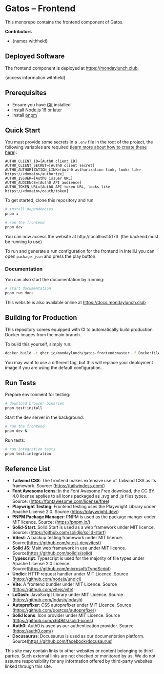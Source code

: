 # Gatos – Frontend

This monorepo contains the frontend component of Gatos.

**Contributors**

- {names withheld}

## Deployed Software

The frontend component is deployed at https://mondaylunch.club.

{access information withheld}

## Prerequisites

- Ensure you have [Git](https://git-scm.com/) installed
- Install [Node.js 16 or later](https://nodejs.org/en/)
- Install [pnpm](https://pnpm.io/installation)

## Quick Start

You must provide some secrets in a `.env` file in the root of the project, the following variables are required ([learn more about how to create these here](https://docs.mondaylunch.club/deployment)):

```dotenv
AUTH0_CLIENT_ID=[Auth0 client ID]
AUTH0_CLIENT_SECRET=[Auth0 client secret]
AUTH0_AUTHORIZATION_LINK=[Auth0 authorization link, looks like https://<domain>/authorize]
AUTH0_ISSUER=[Auth0 issuer URL]
AUTH0_AUDIENCE=[Auth0 API audience]
AUTH0_TOKEN_URL=[Auth0 API token URL, looks like https://<domain>/oauth/token]
```

To get started, clone this repository and run:

```bash
# install dependencies
pnpm i

# run the frontend
pnpm dev
```

You can now access the website at http://localhost:5173. (the backend must be running to use)

To run and generate a run configuration for the frontend in IntelliJ you can open `package.json` and press the play button.

### Documentation

You can also start the documentation by running:

```bash
# start documentation
pnpm run docs
```

This website is also available online at https://docs.mondaylunch.club

## Building for Production

This repository comes equipped with CI to automatically build production Docker images from the main branch.

To build this yourself, simply run:

```bash
docker build -t ghcr.io/mondaylunch/gatos-frontend:master -f Dockerfile .
```

You may want to use a different tag, but this will replace your deployment image if you are using the default configuration.

## Run Tests

Prepare environment for testing:

```bash
# download browser binaries
pnpm test:install
```

Start the dev server in the background:

```bash
# run the frontend
pnpm dev &
```

Run tests:

```bash
# run integration tests
pnpm test:integration
```

## Reference List

- **Tailwind CSS**:
  The frontend makes extensive use of Tailwind CSS as its framework. Source: (https://tailwindcss.com/)
- **Font Awesome Icons**: In the Font Awesome Free download, the CC BY 4.0 license applies to all icons packaged as .svg and .js files types. Source: (https://fontawesome.com/license/free)
- **Playwright Testing**: Frontend testing uses the Playwright Library under Apache License 2.0. Source (https://playwright.dev/)
- **PNPM Package Manager**: PNPM is used as the package manger under MIT licence. Source: (https://pnpm.io/)
- **Solid-Start**: Solid Start is used as a web framework under MIT licence. Source: (https://github.com/solidjs/solid-start)
- **Vitest**: A backup testing framework under MIT licence. Source(https://github.com/vitest-dev/vitest)
- **Solid JS**: Main web framework in use under MIT licence. Source(https://github.com/solidjs/solid)
- **Typescript**: Typescript is used for the majority of file types under Apache License 2.0 Licence. Source(https://github.com/microsoft/TypeScript)
- **Undici**: HTTP request handler under MIT Licence. Source (https://github.com/nodejs/undici)
- **Vite**: A frontend bundler under MIT Licence. Source (https://github.com/vitejs/vite)
- **LoDash**: JavaScript Library under MIT Licence. Source (https://github.com/lodash/lodash)
- **Autoprefixer**: CSS autoprefixer under MIT Licence. Source (https://github.com/postcss/autoprefixer)
- **Solid Icons**: Icon provider under MIT Licence. Source (https://github.com/x64Bits/solid-icons)
- **Auth0**: Auth0 is used as our authentication provider. Source (https://auth0.com/)
- **Docusaurus**: Docusaurus is used as our documentation platform. Source(https://github.com/facebook/docusaurus)

This site may contain links to other websites or content belonging to third parties. Such external links are not checked or monitored by us, We do not assume responsibility for any information offered by third-party websites linked through this site.
